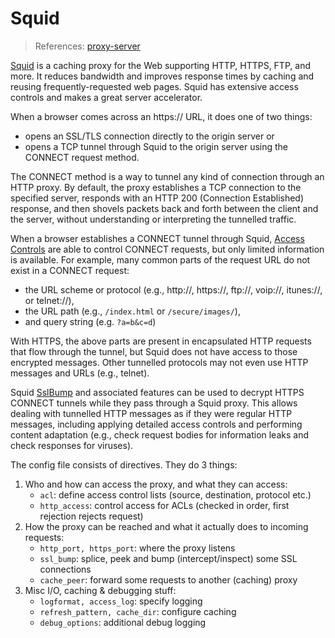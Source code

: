 # Squid

> References: 
> [proxy-server](../devops/proxy-server.md)

[Squid](http://www.squid-cache.org/) is a caching proxy for the Web supporting HTTP, HTTPS, FTP, and more. It reduces bandwidth and improves response times by caching and reusing  frequently-requested web pages. Squid has extensive access controls and  makes a great server accelerator.

When a browser comes across an https:// URL, it does one of two things: 
- opens an SSL/TLS connection directly to the origin server or 
- opens a TCP tunnel through Squid to the origin server using the CONNECT request method. 

The CONNECT method is a way to tunnel any kind of connection through an HTTP proxy. By default, the proxy establishes a TCP connection to the specified  server, responds with an HTTP 200 (Connection Established) response, and then shovels packets back and forth between the client and the server,  without understanding or interpreting the tunnelled traffic.

When a browser establishes a CONNECT tunnel through Squid, [Access Controls](https://wiki.squid-cache.org/SquidFaq/SquidAcl) are able to control CONNECT requests, but only limited information is  available. For example, many common parts of the request URL do not  exist in a CONNECT request: 

- the URL scheme or protocol (e.g., http://, https://, ftp://, voip://, itunes://, or telnet://), 
- the URL path (e.g., `/index.html` or `/secure/images/`), 
- and query string (e.g. `?a=b&c=d`) 

With HTTPS, the above parts are present in encapsulated HTTP requests that flow through the tunnel, but Squid does not have  access to those encrypted messages. Other tunnelled protocols may not even use HTTP messages and URLs (e.g., telnet).

Squid [SslBump](https://wiki.squid-cache.org/Features/SslBump) and associated features can be used to decrypt HTTPS CONNECT tunnels  while they pass through a Squid proxy. This allows dealing with  tunnelled HTTP messages as if they were regular HTTP messages, including applying detailed access controls and performing content adaptation  (e.g., check request bodies for information leaks and check responses  for viruses).

The config file consists of directives. They do 3 things:

1. Who and how can access the proxy, and what they can access:
   - `acl`: define access control lists (source, destination, protocol etc.)
   - `http_access`: control access for ACLs (checked in order, first rejection rejects request)
2. How the proxy can be reached and what it actually does to incoming requests:
   - `http_port, https_port`: where the proxy listens
   - `ssl_bump`: splice, peek and bump (intercept/inspect) some SSL connections
   - `cache_peer`: forward some requests to another (caching) proxy
3. Misc I/O, caching & debugging stuff:
   - `logformat, access_log`: specify logging
   - `refresh_pattern, cache_dir`: configure caching
   - `debug_options`: additional debug logging
